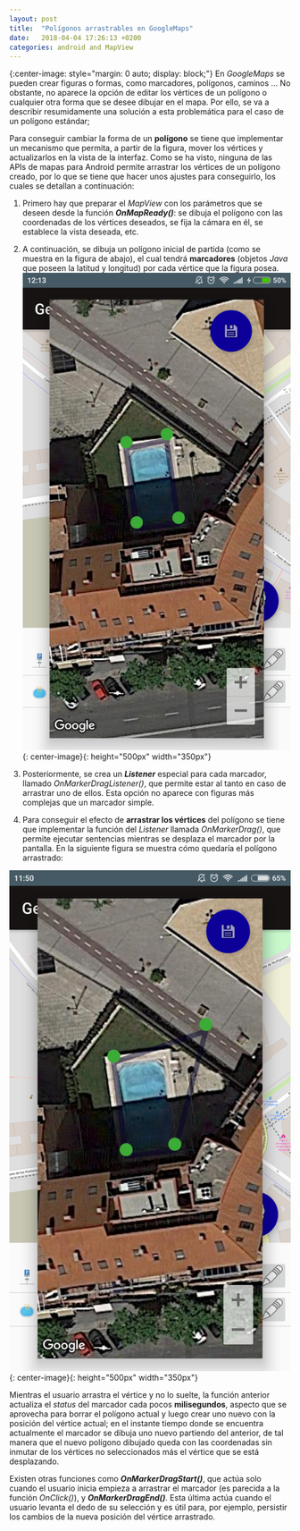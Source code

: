 ```yaml
---
layout: post
title:  "Polígonos arrastrables en GoogleMaps"
date:   2018-04-04 17:26:13 +0200
categories: android and MapView
---
```

{:center-image: style="margin: 0 auto; display: block;"}
En *GoogleMaps* se pueden crear figuras o formas, como marcadores, polígonos, caminos ... No obstante, no aparece la opción de editar los vértices de un polígono o cualquier otra forma que se desee dibujar en el mapa. Por ello, se va a describir resumidamente una solución a esta problemática para el caso de un polígono estándar;

Para conseguir cambiar la forma de un **polígono** se tiene que implementar un mecanismo que permita, a partir de la figura, mover los vértices y actualizarlos en la vista de la interfaz. Como se ha visto, ninguna de las APIs de mapas para Android permite arrastrar los vértices de un polígono creado, por lo que se tiene que hacer unos ajustes para conseguirlo, los cuales se detallan a continuación:

1. Primero hay que preparar el *MapView* con los parámetros que se deseen desde la función ***OnMapReady()***: se dibuja el polígono con las coordenadas de los vértices deseados, se fija la cámara en él, se establece la vista deseada, etc. 

2. A continuación, se dibuja un polígono inicial de partida (como se muestra en la figura de abajo), el cual tendrá **marcadores** (objetos *Java* que poseen la latitud y longitud) por cada vértice que la figura posea.
![Polígono inicial.](/figures/interfaz_editar.png "Polígono inicial."){: center-image}{: height="500px" width="350px"}

3. Posteriormente, se crea un ***Listener*** especial para cada marcador, llamado *OnMarkerDragListener()*, que permite estar al tanto en caso de arrastrar uno de ellos. Esta opción no aparece con figuras más complejas que un marcador simple.

4. Para conseguir el efecto de **arrastrar los vértices** del polígono se tiene que implementar la función del *Listener* llamada *OnMarkerDrag()*, que permite ejecutar sentencias mientras se desplaza el marcador por la pantalla. En la siguiente figura se muestra cómo quedaría el polígono arrastrado:

![Polígono final.](/figures/interfaz_editar_arrastrar.png "Polígono final."){: center-image}{: height="500px" width="350px"}

Mientras el usuario arrastra el vértice y no lo suelte, la función anterior actualiza el *status* del marcador cada pocos **milisegundos**, aspecto que se aprovecha para borrar el polígono actual y luego crear uno nuevo con la posición del vértice actual; en el instante tiempo donde se encuentra actualmente el marcador se dibuja uno nuevo partiendo del anterior, de tal manera que el nuevo polígono dibujado queda con las coordenadas sin inmutar de los vértices no seleccionados más el vértice que se está desplazando.

Existen otras funciones como ***OnMarkerDragStart()***, que actúa solo cuando el usuario inicia empieza a arrastrar el marcador (es parecida a la función *OnClick()*), y ***OnMarkerDragEnd()***. Esta última actúa cuando el usuario levanta el dedo de su selección y es útil para, por ejemplo, persistir los cambios de la nueva posición del vértice arrastrado.
